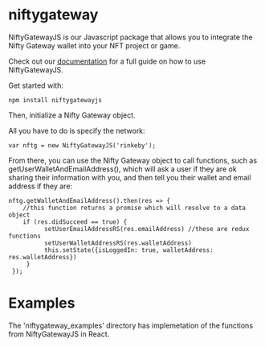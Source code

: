 # niftygateway

NiftyGatewayJS is our Javascript package that allows you to integrate the Nifty Gateway wallet into your NFT project or game. 

Check out our [documentation](https://docs.niftygateway.com) for a full guide on how to use NiftyGatewayJS.

Get started with:

```
npm install niftygatewayjs
```

Then, initialize a Nifty Gateway object. 

All you have to do is specify the network:

```
var nftg = new NiftyGatewayJS('rinkeby');
```

From there, you can use the Nifty Gateway object to call functions, such as getUserWalletAndEmailAddress(), which will ask a user if they are ok sharing their information with you, and then tell you their wallet and email address if they are:

```
nftg.getWalletAndEmailAddress().then(res => {
    //this function returns a promise which will resolve to a data object
    if (res.didSucceed == true) {
          setUserEmailAddressRS(res.emailAddress) //these are redux functions
          setUserWalletAddressRS(res.walletAddress)
          this.setState({isLoggedIn: true, walletAddress: res.walletAddress})
     }
 });
 ```

# Examples

The 'niftygateway_examples' directory has implemetation of the functions from NiftyGatewayJS in React. 
